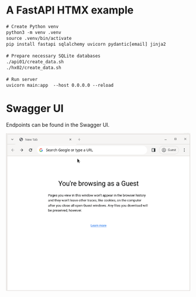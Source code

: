 
# A FastAPI HTMX example

```
# Create Python venv
python3 -m venv .venv
source .venv/bin/activate
pip install fastapi sqlalchemy uvicorn pydantic[email] jinja2

# Prepare necessary SQLite databases
./api01/create_data.sh
./hx02/create_data.sh

# Run server
uvicorn main:app  --host 0.0.0.0 --reload
```
# Swagger UI

Endpoints can be found in the Swagger UI.

<img src=./image/fastapi-htmx-202401180453.gif width="600px">